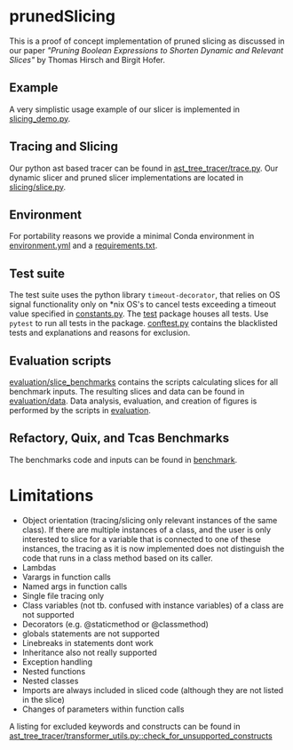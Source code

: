 # prunedSlicing
This is a proof of concept implementation of pruned slicing as discussed in our paper *"Pruning Boolean Expressions to Shorten Dynamic and Relevant Slices"* by Thomas Hirsch and Birgit Hofer.

## Example
A very simplistic usage example of our slicer is implemented in [slicing_demo.py](slicing_demo.py).

## Tracing and Slicing
Our python ast based tracer can be found in [ast_tree_tracer/trace.py](ast_tree_tracer/trace.py).
Our dynamic slicer and pruned slicer implementations are located in [slicing/slice.py](slicing/slice.py).

## Environment
For portability reasons we provide a minimal Conda environment in [environment.yml](environment.yml) and a [requirements.txt](requirements.txt).

## Test suite
The test suite uses the python library `timeout-decorator`, that relies on OS signal functionality only on *nix OS's to cancel tests exceeding a timeout value specified in [constants.py](constants.py).
The [test](test) package houses all tests.
Use `pytest` to run all tests in the package.
[conftest.py](test/conftest.py) contains the blacklisted tests and explanations and reasons for exclusion.

## Evaluation scripts
[evaluation/slice_benchmarks](evaluation/slice_benchmarks) contains the scripts calculating slices for all benchmark inputs.
The resulting slices and data can be found in [evaluation/data](evaluation/data).
Data analysis, evaluation, and creation of figures is performed by the scripts in [evaluation](evaluation).

## Refactory, Quix, and Tcas Benchmarks
The benchmarks code and inputs can be found in [benchmark](benchmark).

# Limitations

- Object orientation (tracing/slicing only relevant instances of the same class).
    If there are multiple instances of a class, and the user is only interested to slice for a variable that is connected to one of these instances, the tracing as it is now implemented does not distinguish the code that runs in a class method based on its caller.
- Lambdas
- Varargs in function calls
- Named args in function calls
- Single file tracing only
- Class variables (not tb. confused with instance variables) of a class are not supported
- Decorators (e.g. @staticmethod or @classmethod)
- globals statements are not supported
- Linebreaks in statements dont work
- Inheritance also not really supported
- Exception handling
- Nested functions
- Nested classes
- Imports are always included in sliced code (although they are not listed in the slice)
- Changes of parameters within function calls 

A listing for excluded keywords and constructs can be found in [ast_tree_tracer/transformer_utils.py::check_for_unsupported_constructs](ast_tree_tracer/transformer_utils.py)


